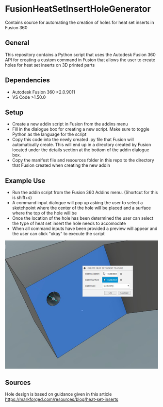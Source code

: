 # FusionHeatSetInsertHoleGenerator
Contains source for automating the creation of holes for heat set inserts in Fusion 360

## General 
This repository contains a Python script that uses the Autodesk Fusion 360 API for creating a custom command in Fusion that allows the user to create holes for heat set inserts on 3D printed parts

## Dependencies 
* Autodesk Fusion 360 >2.0.9011
* VS Code >1.50.0

## Setup 
* Create a new addin script in Fusion from the addins menu 
* Fill in the dialogue box for creating a new script. Make sure to toggle Python as the language for the script
* Copy this code into the newly created .py file that Fusion will automatically create. This will end up in a directory created by Fusion located under the details section at the bottom of the addin dialogue box. 
* Copy the manifest file and resources folder in this repo to the directory that Fusion created when creating the new addin 

## Example Use 
* Run the addin script from the Fusion 360 Addins menu. (Shortcut for this is shift+s)
* A command input dialogue will pop up asking the user to select a sketchpoint where the center of the hole will be placed and a surface where the top of the hole will be
* Once the location of the hole has been determined the user can select the type of heat set insert the hole needs to accomodate
* When all command inputs have been provided a preview will appear and the user can click "okay" to execute the script

![Example Image](ExampleImage.jpg)

## Sources 
Hole design is based on guidance given in this article https://markforged.com/resources/blog/heat-set-inserts
